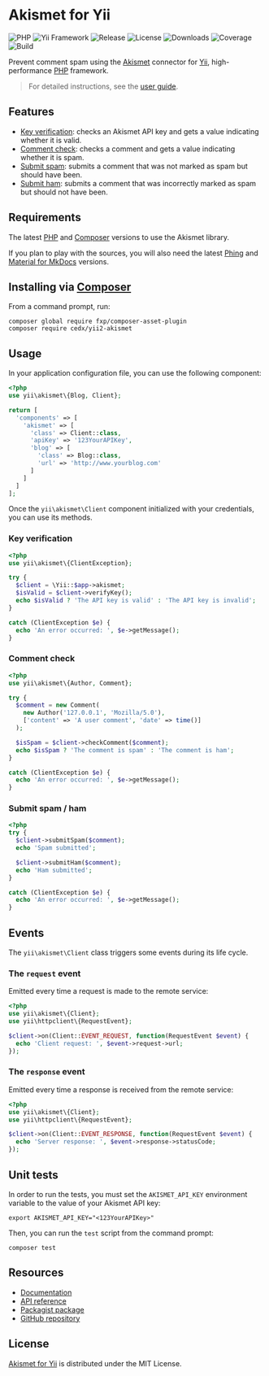 # Akismet for Yii
![PHP](https://img.shields.io/badge/php-%3E%3D7.1-brightgreen.svg) ![Yii Framework](https://img.shields.io/badge/yii-%3E%3D2.0-brightgreen.svg) ![Release](https://img.shields.io/packagist/v/cedx/yii2-akismet.svg) ![License](https://img.shields.io/packagist/l/cedx/yii2-akismet.svg) ![Downloads](https://img.shields.io/packagist/dt/cedx/yii2-akismet.svg) ![Coverage](https://coveralls.io/repos/github/cedx/yii2-akismet/badge.svg) ![Build](https://travis-ci.org/cedx/yii2-akismet.svg)

Prevent comment spam using the [Akismet](https://akismet.com) connector for [Yii](http://www.yiiframework.com), high-performance [PHP](https://secure.php.net) framework.

> For detailed instructions, see the [user guide](https://dev.belin.io/yii2-akismet).

## Features
- [Key verification](https://akismet.com/development/api/#verify-key): checks an Akismet API key and gets a value indicating whether it is valid.
- [Comment check](https://akismet.com/development/api/#comment-check): checks a comment and gets a value indicating whether it is spam.
- [Submit spam](https://akismet.com/development/api/#submit-spam): submits a comment that was not marked as spam but should have been.
- [Submit ham](https://akismet.com/development/api/#submit-ham): submits a comment that was incorrectly marked as spam but should not have been.

## Requirements
The latest [PHP](https://secure.php.net) and [Composer](https://getcomposer.org) versions to use the Akismet library.

If you plan to play with the sources, you will also need the latest [Phing](https://www.phing.info) and [Material for MkDocs](https://squidfunk.github.io/mkdocs-material) versions.

## Installing via [Composer](https://getcomposer.org)
From a command prompt, run:

```shell
composer global require fxp/composer-asset-plugin
composer require cedx/yii2-akismet
```

## Usage
In your application configuration file, you can use the following component:

```php
<?php
use yii\akismet\{Blog, Client};

return [
  'components' => [
    'akismet' => [
      'class' => Client::class,
      'apiKey' => '123YourAPIKey',
      'blog' => [
        'class' => Blog::class,
        'url' => 'http://www.yourblog.com'
      ]
    ]
  ]
];
```

Once the `yii\akismet\Client` component initialized with your credentials, you can use its methods.

### Key verification

```php
<?php
use yii\akismet\{ClientException};

try {
  $client = \Yii::$app->akismet;
  $isValid = $client->verifyKey();
  echo $isValid ? 'The API key is valid' : 'The API key is invalid';
}

catch (ClientException $e) {
  echo 'An error occurred: ', $e->getMessage();
}
```

### Comment check

```php
<?php
use yii\akismet\{Author, Comment};

try {
  $comment = new Comment(
    new Author('127.0.0.1', 'Mozilla/5.0'),
    ['content' => 'A user comment', 'date' => time()]
  );

  $isSpam = $client->checkComment($comment);
  echo $isSpam ? 'The comment is spam' : 'The comment is ham';
}

catch (ClientException $e) {
  echo 'An error occurred: ', $e->getMessage();
}
```

### Submit spam / ham

```php
<?php
try {
  $client->submitSpam($comment);
  echo 'Spam submitted';

  $client->submitHam($comment);
  echo 'Ham submitted';
}

catch (ClientException $e) {
  echo 'An error occurred: ', $e->getMessage();
}
```

## Events
The `yii\akismet\Client` class triggers some events during its life cycle.

### The `request` event
Emitted every time a request is made to the remote service:

```php
<?php
use yii\akismet\{Client};
use yii\httpclient\{RequestEvent};

$client->on(Client::EVENT_REQUEST, function(RequestEvent $event) {
  echo 'Client request: ', $event->request->url;
});
```

### The `response` event
Emitted every time a response is received from the remote service:

```php
<?php
use yii\akismet\{Client};
use yii\httpclient\{RequestEvent};

$client->on(Client::EVENT_RESPONSE, function(RequestEvent $event) {
  echo 'Server response: ', $event->response->statusCode;
});
```

## Unit tests
In order to run the tests, you must set the `AKISMET_API_KEY` environment variable to the value of your Akismet API key:

```shell
export AKISMET_API_KEY="<123YourAPIKey>"
```

Then, you can run the `test` script from the command prompt:

```shell
composer test
```

## Resources
- [Documentation](https://dev.belin.io/yii2-akismet)
- [API reference](https://dev.belin.io/yii2-akismet/api)
- [Packagist package](https://packagist.org/packages/cedx/yii2-akismet)
- [GitHub repository](https://github.com/cedx/yii2-akismet)

## License
[Akismet for Yii](https://dev.belin.io/yii2-akismet) is distributed under the MIT License.
